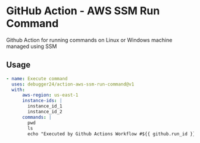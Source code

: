 # GitHub Action - AWS SSM Run Command

Github Action for running commands on Linux or Windows machine managed using SSM

## Usage

```yaml
- name: Execute command
  uses: debugger24/action-aws-ssm-run-command@v1
  with:
      aws-region: us-east-1
      instance-ids: |
        instance_id_1
        instance_id_2
      commands: |
        pwd
        ls
        echo "Executed by Github Actions Workflow #${{ github.run_id }}" >> test.txt
```
